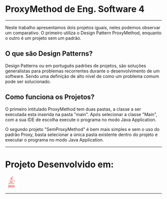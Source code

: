 # ProxyMethod de Eng. Software 4
---------------------------------------------------------------------------------------------------------------------------------------------------------------------------------

Neste trabalho apresentamos dois projetos iguais, neles podemos observar um comparativo. O primeiro utiliza o Design Pattern ProxyMethod, enquanto o outro é um projeto sem um 
padrão.

## O que são Design Patterns? 

Design Patterns ou em português padrões de projetos, são soluções generalistas para problemas recorrentes durante o desenvolvimento de um software. Sendo uma definição de alto 
nível de como um problema comum pode ser solucionado.

## Como funciona os Projetos?

O primeiro intitulado ProxyMethod tem duas pastas, a classe a ser executada esta inserida na pasta "main". Após selecionar a classe "Main", com a sua IDE de escolha execute o programa
no modo Java Application.

O segundo projeto "SemProxyMethod" é bem mais simples e sem o uso do padrão Proxy, basta selecionar a única pasta existente dentro do projeto e executar o programa no modo Java
Application.

---------------------------------------------------------------------------------------------------------------------------------------------------------------------------------

# Projeto Desenvolvido em:

<img src="https://github.com/devicons/devicon/blob/master/icons/java/java-plain-wordmark.svg" alt="java" width="40" height="40"/>

---------------------------------------------------------------------------------------------------------------------------------------------------------------------------------

